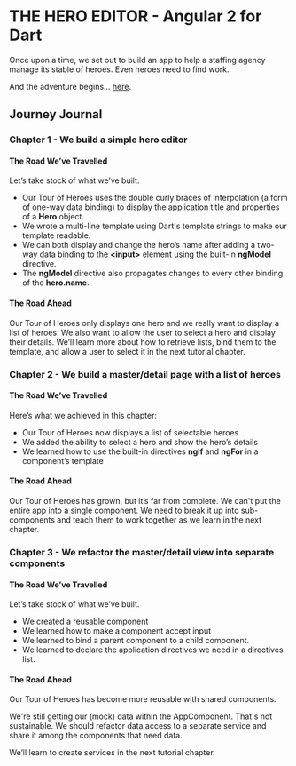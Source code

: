 # THE HERO EDITOR - Angular 2 for Dart

Once upon a time, we set out to build an app to help a staffing agency manage its stable of heroes. Even heroes need to find work.

And the adventure begins... [here](https://angular.io/docs/dart/latest/tutorial/).


## Journey Journal

### Chapter 1 - We build a simple hero editor

#### The Road We’ve Travelled

Let’s take stock of what we’ve built.

* Our Tour of Heroes uses the double curly braces of interpolation (a form of one-way data binding) to display the application title and properties of a __Hero__ object.
* We wrote a multi-line template using Dart's template strings to make our template readable.
* We can both display and change the hero’s name after adding a two-way data binding to the __&lt;input>__ element using the built-in __ngModel__ directive.
* The __ngModel__ directive also propagates changes to every other binding of the __hero.name__.

#### The Road Ahead

Our Tour of Heroes only displays one hero and we really want to display a list of heroes. We also want to allow the user to select a hero and display their details. We’ll learn more about how to retrieve lists, bind them to the template, and allow a user to select it in the next tutorial chapter.

### Chapter 2 - We build a master/detail page with a list of heroes

#### The Road We’ve Travelled

Here’s what we achieved in this chapter:

* Our Tour of Heroes now displays a list of selectable heroes
* We added the ability to select a hero and show the hero’s details
* We learned how to use the built-in directives __ngIf__ and __ngFor__ in a component’s template

#### The Road Ahead

Our Tour of Heroes has grown, but it’s far from complete. We can't put the entire app into a single component. We need to break it up into sub-components and teach them to work together as we learn in the next chapter.

### Chapter 3 - We refactor the master/detail view into separate components

#### The Road We’ve Travelled

Let’s take stock of what we’ve built.

* We created a reusable component
* We learned how to make a component accept input
* We learned to bind a parent component to a child component.
* We learned to declare the application directives we need in a directives list.

#### The Road Ahead

Our Tour of Heroes has become more reusable with shared components.

We're still getting our (mock) data within the AppComponent. That's not sustainable. We should refactor data access to a separate service and share it among the components that need data.

We’ll learn to create services in the next tutorial chapter.
